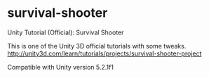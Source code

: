 # survival-shooter
Unity Tutorial (Official): Survival Shooter

This is one of the Unity 3D official tutorials with some tweaks.  
http://unity3d.com/learn/tutorials/projects/survival-shooter-project

Compatible with Unity version 5.2.1f1
